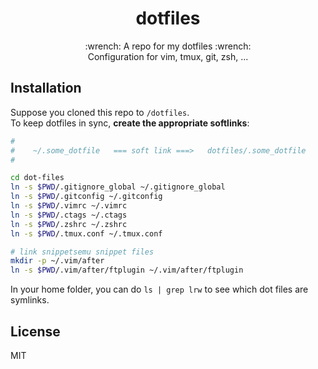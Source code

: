 <h1 align="center">dotfiles</h1>
<p align="center">
  :wrench: A repo for my dotfiles :wrench: <br>
  Configuration for vim, tmux, git, zsh, ...
</p>

## Installation
Suppose you cloned this repo to `/dotfiles`.    
To keep dotfiles in sync, **create the appropriate softlinks**:

```bash
#
#    ~/.some_dotfile   === soft link ===>   dotfiles/.some_dotfile
#

cd dot-files
ln -s $PWD/.gitignore_global ~/.gitignore_global
ln -s $PWD/.gitconfig ~/.gitconfig
ln -s $PWD/.vimrc ~/.vimrc
ln -s $PWD/.ctags ~/.ctags
ln -s $PWD/.zshrc ~/.zshrc
ln -s $PWD/.tmux.conf ~/.tmux.conf

# link snippetsemu snippet files
mkdir -p ~/.vim/after
ln -s $PWD/.vim/after/ftplugin ~/.vim/after/ftplugin
```

In your home folder, you can do `ls | grep lrw` to see which dot files are symlinks.

## License

MIT

